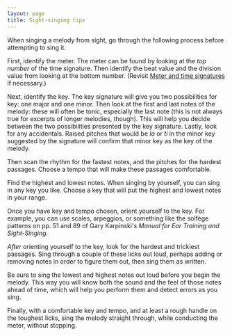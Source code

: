 ```yaml
---
layout: page
title: Sight-singing tips
---
```


When singing a melody from sight, go through the following process before attempting to sing it.

First, identify the meter. The meter can be found by looking at the *top number* of the time signature. Then identify the beat value and the division value from looking at the bottom number. (Revisit [Meter and time signatures][meter] if necessary.)

Next, identify the key. The key signature will give you two possibilities for key: one major and one minor. Then look at the first and last notes of the melody: these will often be tonic, especially the last note (this is not always true for excerpts of longer melodies, though). This will help you decide between the two possibilities presented by the key signature. Lastly, look for any accidentals. Raised pitches that would be *la* or *ti* in the minor key suggested by the signature will confirm that minor key as the key of the melody.

Then scan the rhythm for the fastest notes, and the pitches for the hardest passages. Choose a tempo that will make these passages comfortable.

Find the highest and lowest notes. When singing by yourself, you can sing in any key you like. Choose a key that will put the highest and lowest notes in your range.

Once you have key and tempo chosen, orient yourself to the key. For example, you can use scales, arpeggios, or something like the solfège patterns on pp. 51 and 89 of Gary Karpinski's *Manual for Ear Training and Sight-Singing*.

*After* orienting yourself to the key, look for the hardest and trickiest passages. Sing through a couple of these licks out loud, perhaps adding or removing notes in order to figure them out, then sing them as written.

Be sure to sing the lowest and highest notes out loud before you begin the melody. This way you will know both the sound and the feel of those notes ahead of time, which will help you perform them and detect errors as you sing.

Finally, with a comfortable key and tempo, and at least a rough handle on the toughest licks, sing the melody straight through, while conducting the meter, without stopping.

[meter]: meter.html